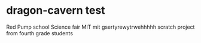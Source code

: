 # dragon-cavern test
Red Pump school  Science fair MIT mit gsertyrewytrwehhhhh scratch project from fourth grade students
